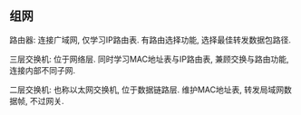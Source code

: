 

## 组网

路由器: 连接广域网, 仅学习IP路由表. 有路由选择功能, 选择最佳转发数据包路径.

三层交换机: 位于网络层. 同时学习MAC地址表与IP路由表, 兼顾交换与路由功能, 连接内部不同子网.

二层交换机: 也称以太网交换机, 位于数据链路层. 维护MAC地址表, 转发局域网数据帧, 不过网关.